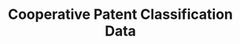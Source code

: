 ---
layout: default
bigquery: https://console.cloud.google.com/bigquery?p=patents-public-data&d=cpc&page=dataset
citation: '“Cooperative Patent Classification” by the EPO and USPTO, for public use. '
contributors: EPO, USPTO
cost: None
description: Cooperative Patent Classification Data contains the scheme and definitions
  of the Cooperative Patent Classification system for classifying patent documents.
  The CPC is the result of a partnership between the EPO and the USPTO in their joint
  effort to develop a common, internationally compatible classification system for
  technical documents, in particular patent publications, which will be used by both
  offices in the patent granting process
documentation: https://www.cooperativepatentclassification.org/cpcSchemeAndDefinitions
last_edit: 04/05/2022, 11:22:26
location: https://www.cooperativepatentclassification.org/index
maintained_by: USPTO, EPO
schema_fields:
- ipcConcordant
- glossary
- additional_only
- breakdownCode
- not_allocatable
- sizeCache
- limitingReferences
- ipc_concordant
- titlePart
- child_groups
- residual_references
- synonyms
- definition
- residualReferences
- level
- parents
- children
- symbol
- limiting_references
- date_revised
- titleFull
- title_part
- application_references
- informativeReferences
- title_full
- notAllocatable
- breakdown_code
- informative_references
- childGroups
- applicationReferences
- dateRevised
- status
shortname: cooperative_patent_classification
tags:
- patents
- science
title: Cooperative Patent Classification Data
uuid: 984374a7-16e9-4b35-9445-458daceb01bf
---